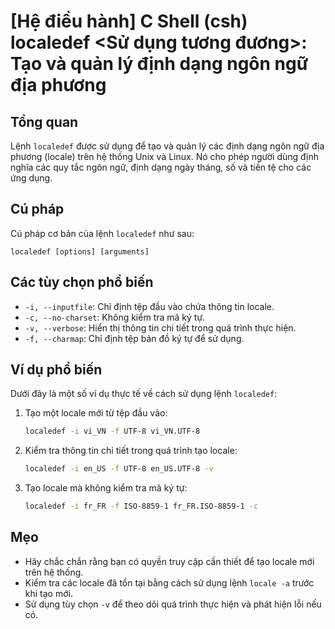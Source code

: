 # [Hệ điều hành] C Shell (csh) localedef <Sử dụng tương đương>: Tạo và quản lý định dạng ngôn ngữ địa phương

## Tổng quan
Lệnh `localedef` được sử dụng để tạo và quản lý các định dạng ngôn ngữ địa phương (locale) trên hệ thống Unix và Linux. Nó cho phép người dùng định nghĩa các quy tắc ngôn ngữ, định dạng ngày tháng, số và tiền tệ cho các ứng dụng.

## Cú pháp
Cú pháp cơ bản của lệnh `localedef` như sau:
```
localedef [options] [arguments]
```

## Các tùy chọn phổ biến
- `-i, --inputfile`: Chỉ định tệp đầu vào chứa thông tin locale.
- `-c, --no-charset`: Không kiểm tra mã ký tự.
- `-v, --verbose`: Hiển thị thông tin chi tiết trong quá trình thực hiện.
- `-f, --charmap`: Chỉ định tệp bản đồ ký tự để sử dụng.

## Ví dụ phổ biến
Dưới đây là một số ví dụ thực tế về cách sử dụng lệnh `localedef`:

1. Tạo một locale mới từ tệp đầu vào:
   ```bash
   localedef -i vi_VN -f UTF-8 vi_VN.UTF-8
   ```

2. Kiểm tra thông tin chi tiết trong quá trình tạo locale:
   ```bash
   localedef -i en_US -f UTF-8 en_US.UTF-8 -v
   ```

3. Tạo locale mà không kiểm tra mã ký tự:
   ```bash
   localedef -i fr_FR -f ISO-8859-1 fr_FR.ISO-8859-1 -c
   ```

## Mẹo
- Hãy chắc chắn rằng bạn có quyền truy cập cần thiết để tạo locale mới trên hệ thống.
- Kiểm tra các locale đã tồn tại bằng cách sử dụng lệnh `locale -a` trước khi tạo mới.
- Sử dụng tùy chọn `-v` để theo dõi quá trình thực hiện và phát hiện lỗi nếu có.